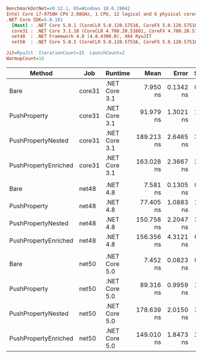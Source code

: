 ``` ini

BenchmarkDotNet=v0.12.1, OS=Windows 10.0.19042
Intel Core i7-9750H CPU 2.60GHz, 1 CPU, 12 logical and 6 physical cores
.NET Core SDK=5.0.101
  [Host] : .NET Core 5.0.1 (CoreCLR 5.0.120.57516, CoreFX 5.0.120.57516), X64 RyuJIT
  core31 : .NET Core 3.1.10 (CoreCLR 4.700.20.51601, CoreFX 4.700.20.51901), X64 RyuJIT
  net48  : .NET Framework 4.8 (4.8.4300.0), X64 RyuJIT
  net50  : .NET Core 5.0.1 (CoreCLR 5.0.120.57516, CoreFX 5.0.120.57516), X64 RyuJIT

Jit=RyuJit  IterationCount=15  LaunchCount=2  
WarmupCount=10  

```
|               Method |    Job |       Runtime |       Mean |     Error |    StdDev | Ratio | RatioSD |
|--------------------- |------- |-------------- |-----------:|----------:|----------:|------:|--------:|
|                 Bare | core31 | .NET Core 3.1 |   7.950 ns | 0.1342 ns | 0.2009 ns |  1.00 |    0.00 |
|         PushProperty | core31 | .NET Core 3.1 |  91.979 ns | 1.3021 ns | 1.9489 ns | 11.58 |    0.36 |
|   PushPropertyNested | core31 | .NET Core 3.1 | 189.213 ns | 2.6465 ns | 3.9611 ns | 23.82 |    0.84 |
| PushPropertyEnriched | core31 | .NET Core 3.1 | 163.028 ns | 2.3667 ns | 3.5424 ns | 20.52 |    0.69 |
|                      |        |               |            |           |           |       |         |
|                 Bare |  net48 |      .NET 4.8 |   7.581 ns | 0.1305 ns | 0.1953 ns |  1.00 |    0.00 |
|         PushProperty |  net48 |      .NET 4.8 |  77.405 ns | 1.0883 ns | 1.6289 ns | 10.22 |    0.37 |
|   PushPropertyNested |  net48 |      .NET 4.8 | 150.758 ns | 2.2047 ns | 3.2998 ns | 19.91 |    0.86 |
| PushPropertyEnriched |  net48 |      .NET 4.8 | 156.356 ns | 4.3121 ns | 6.3207 ns | 20.62 |    1.01 |
|                      |        |               |            |           |           |       |         |
|                 Bare |  net50 | .NET Core 5.0 |   7.452 ns | 0.0823 ns | 0.1206 ns |  1.00 |    0.00 |
|         PushProperty |  net50 | .NET Core 5.0 |  89.316 ns | 0.9959 ns | 1.4906 ns | 11.98 |    0.28 |
|   PushPropertyNested |  net50 | .NET Core 5.0 | 178.639 ns | 2.0150 ns | 3.0159 ns | 23.97 |    0.57 |
| PushPropertyEnriched |  net50 | .NET Core 5.0 | 149.010 ns | 1.8473 ns | 2.7649 ns | 20.01 |    0.64 |
